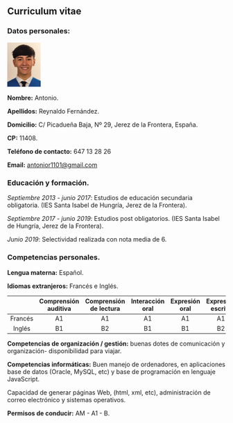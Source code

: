 ## Curriculum vitae ##

### Datos personales: ###

<img src="unnamed.jpg" style="zoom:10%;" />

**Nombre:** Antonio.

**Apellidos:** Reynaldo Fernández. 

**Domicilio:** C/ Picadueña Baja, Nº 29, Jerez de la Frontera, España.

**CP:** 11408.

**Teléfono de contacto:** 647 13 28 26

**Email:** antonior1101@gmail.com



### Educación y formación. ###

*Septiembre  2013 - junio 2017*: Estudios de educación secundaria obligatoria. (IES Santa Isabel de Hungría, Jerez de la Frontera).

*Septiembre 2017 - junio 2019*: Estudios post obligatorios. (IES Santa Isabel de Hungría, Jerez de la Frontera).

*Junio 2019*: Selectividad realizada  con nota media de 6.



### Competencias personales. ###

**Lengua materna:** Español.

**Idiomas extranjeros:** Francés e Inglés.



|         | Comprensión auditiva | Comprensión de lectura | Interacción oral | Expresión oral | Expresión escrita |
| :-----: | :------------------: | :--------------------: | :--------------: | :------------: | :---------------: |
| Francés |          A1          |           A1           |        A1        |       A1       |        A1         |
| Inglés  |          B1          |           B2           |        B1        |       B1       |        B2         |



**Competencias de organización / gestión:** buenas dotes de comunicación y organización- disponibilidad para viajar.

**Competencias informáticas:** Buen manejo de ordenadores, en aplicaciones base de datos (Oracle, MySQL, etc) y base de programación en lenguaje JavaScript.

Capacidad de generar páginas Web, (html, xml, etc), administración de correo electrónico y sistemas operativos.

**Permisos de conducir:** AM - A1 - B.



